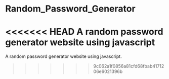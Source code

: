 # Random_Password_Generator
<<<<<<< HEAD
A random password generator website using javascript
=======
A random password generator website using javascript.
>>>>>>> 9c062a1f0856a81cfd68fbab4171206e6021396b
